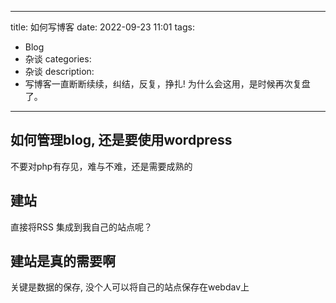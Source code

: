 
---
title: 如何写博客
date: 2022-09-23 11:01 
tags:
- Blog
- 杂谈
categories:
- 杂谈
description: 
- 写博客一直断断续续，纠结，反复，挣扎! 为什么会这用，是时候再次复盘了。
---

## 如何管理blog, 还是要使用wordpress

不要对php有存见，难与不难，还是需要成熟的

## 建站

直接将RSS 集成到我自己的站点呢？

## 建站是真的需要啊

关键是数据的保存, 没个人可以将自己的站点保存在webdav上



